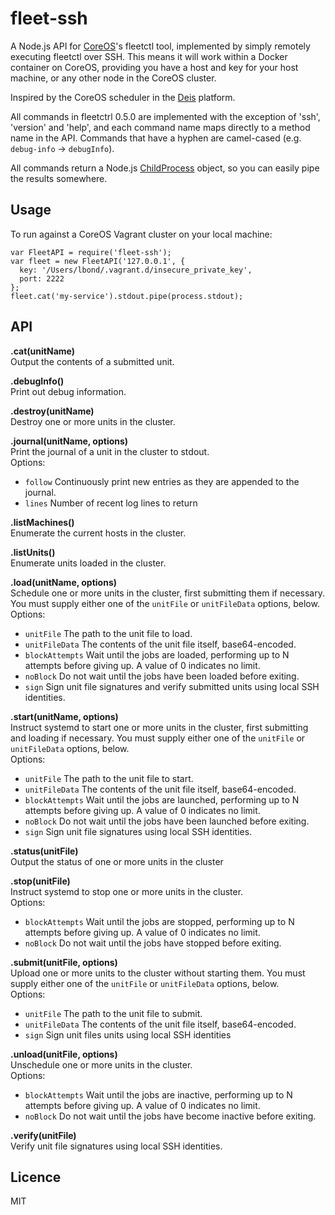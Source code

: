 # fleet-ssh

A Node.js API for [CoreOS](http://coreos.com)'s fleetctl tool, implemented by simply remotely executing fleetctl over SSH. This means it will work within a Docker container on CoreOS, providing you have a host and key for your host machine, or any other node in the CoreOS cluster.

Inspired by the CoreOS scheduler in the [Deis](http://deis.io/) platform.

All commands in fleetctrl 0.5.0 are implemented with the exception of 'ssh', 'version' and 'help', and each command name maps directly to a method name in the API. Commands that have a hyphen are camel-cased (e.g. `debug-info` -> `debugInfo`).

All commands return a Node.js [ChildProcess](http://nodejs.org/api/child_process.html) object, so you can easily pipe the results somewhere.

## Usage

To run against a CoreOS Vagrant cluster on your local machine:

```
var FleetAPI = require('fleet-ssh');
var fleet = new FleetAPI('127.0.0.1', {
  key: '/Users/lbond/.vagrant.d/insecure_private_key',
  port: 2222
};
fleet.cat('my-service').stdout.pipe(process.stdout);
```

## API

**.cat(unitName)**  
Output the contents of a submitted unit.

**.debugInfo()**  
Print out debug information.

**.destroy(unitName)**  
Destroy one or more units in the cluster.

**.journal(unitName, options)**  
Print the journal of a unit in the cluster to stdout.  
Options:
* `follow` Continuously print new entries as they are appended to the journal.
* `lines` Number of recent log lines to return

**.listMachines()**  
Enumerate the current hosts in the cluster.

**.listUnits()**  
Enumerate units loaded in the cluster.

**.load(unitName, options)**  
Schedule one or more units in the cluster, first submitting them if necessary. You must supply either one of the `unitFile` or `unitFileData` options, below.  
Options:
* `unitFile` The path to the unit file to load.
* `unitFileData` The contents of the unit file itself, base64-encoded.
* `blockAttempts` Wait until the jobs are loaded, performing up to N attempts before giving up. A value of 0 indicates no limit.
* `noBlock` Do not wait until the jobs have been loaded before exiting.
* `sign` Sign unit file signatures and verify submitted units using local SSH identities.

**.start(unitName, options)**  
Instruct systemd to start one or more units in the cluster, first submitting and loading if necessary. You must supply either one of the `unitFile` or `unitFileData` options, below.  
Options:
* `unitFile` The path to the unit file to start.
* `unitFileData` The contents of the unit file itself, base64-encoded.
* `blockAttempts` Wait until the jobs are launched, performing up to N attempts before giving up. A value of 0 indicates no limit.
* `noBlock` Do not wait until the jobs have been launched before exiting.
* `sign` Sign unit file signatures using local SSH identities.

**.status(unitFile)**  
Output the status of one or more units in the cluster

**.stop(unitFile)**  
Instruct systemd to stop one or more units in the cluster.  
Options:
* `blockAttempts` Wait until the jobs are stopped, performing up to N attempts before giving up. A value of 0 indicates no limit.
* `noBlock` Do not wait until the jobs have stopped before exiting.

**.submit(unitFile, options)**  
Upload one or more units to the cluster without starting them. You must supply either one of the `unitFile` or `unitFileData` options, below.  
Options:
* `unitFile` The path to the unit file to submit.
* `unitFileData` The contents of the unit file itself, base64-encoded.
* `sign` Sign unit files units using local SSH identities

**.unload(unitFile, options)**  
Unschedule one or more units in the cluster.  
Options:
* `blockAttempts` Wait until the jobs are inactive, performing up to N attempts before giving up. A value of 0 indicates no limit.
* `noBlock` Do not wait until the jobs have become inactive before exiting.

**.verify(unitFile)**  
Verify unit file signatures using local SSH identities.

## Licence
MIT